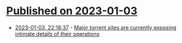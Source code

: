 # [Published on 2023-01-03](index.md)

* [2023-01-03, 22:18:37](https://news.ycombinator.com/item?id=34238944) - [Major torrent sites are currently exposing intimate details of their operations](https://torrentfreak.com/major-private-torrent-sites-have-a-security-disaster-to-fix-right-now-230103/)
